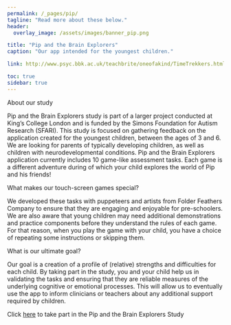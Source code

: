 ```yaml
---
permalink: /_pages/pip/
tagline: "Read more about these below."
header:
  overlay_image: /assets/images/banner_pip.png

title: "Pip and the Brain Explorers"
caption: "Our app intended for the youngest children."

link: http://www.psyc.bbk.ac.uk/teachbrite/oneofakind/TimeTrekkers.html

toc: true
sidebar: true
---
```


About our study

Pip and the Brain Explorers study is part of a larger project conducted at King’s College London and is funded by the Simons Foundation for Autism Research (SFARI). This study is focused on gathering feedback on the application created for the youngest children, between the ages of 3 and 6. We are looking for parents of typically developing children, as well as children with neurodevelopmental conditions. 
Pip and the Brain Explorers application currently includes 10 game-like assessment tasks. Each game is a different adventure during of which your child explores the world of Pip and his friends!

What makes our touch-screen games special?

We developed these tasks with puppeteers and artists from Folder Feathers Company to ensure that they are engaging and enjoyable for pre-schoolers. We are also aware that young children may need additional demonstrations and practice components before they understand the rules of each game. For that reason, when you play the game with your child, you have a choice of repeating some instructions or skipping them.

What is our ultimate goal?

Our goal is a creation of a profile of (relative) strengths and difficulties for each child. By taking part in the study, you and your child help us in validating the tasks and ensuring that they are reliable measures of the underlying cognitive or emotional processes. This will allow us to eventually use the app to inform clinicians or teachers about any additional support required by children. 

Click [here](http://www.psyc.bbk.ac.uk/teachbrite/oneofakind/TimeTrekkers.html) to take part in the Pip and the Brain Explorers Study
